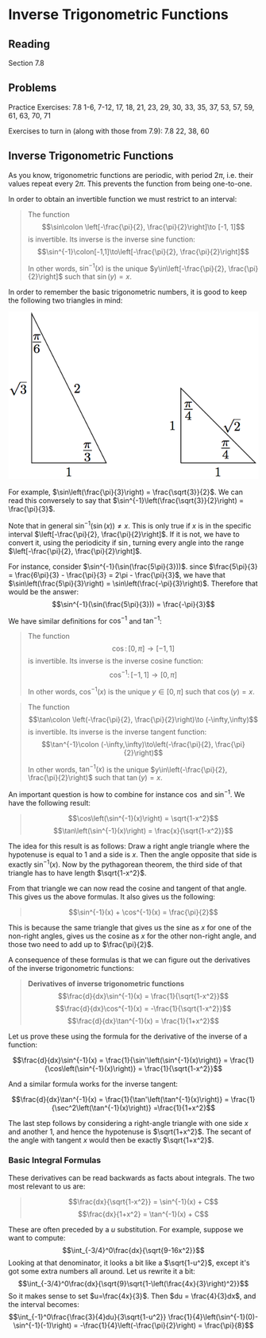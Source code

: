 # Inverse Trigonometric Functions

## Reading

Section 7.8

## Problems

Practice Exercises: 7.8 1-6, 7-12, 17, 18, 21, 23, 29, 30, 33, 35, 37, 53, 57, 59, 61, 63, 70, 71

Exercises to turn in (along with those from 7.9): 7.8 22, 38, 60

## Inverse Trigonometric Functions

As you know, trigonometric functions are periodic, with period $2\pi$, i.e. their values repeat every $2\pi$. This prevents the function from being one-to-one.

In order to obtain an invertible function we must restrict to an interval:

> The function
> $$\sin\colon \left[-\frac{\pi}{2}, \frac{\pi}{2}\right]\to [-1, 1]$$
> is invertible. Its inverse is the inverse sine function:
> $$\sin^{-1}\colon[-1,1]\to\left[-\frac{\pi}{2}, \frac{\pi}{2}\right]$$
>
> In other words, $\sin^{-1}(x)$ is the unique $y\in\left[-\frac{\pi}{2}, \frac{\pi}{2}\right]$ such that $\sin(y) = x$.

In order to remember the basic trigonometric numbers, it is good to keep the following two triangles in mind:

![Triangles for trig numbers](images/trigTriangles.png)

For example, $\sin\left(\frac{\pi}{3}\right) = \frac{\sqrt{3}}{2}$. We can read this conversely to say that $\sin^{-1}\left(\frac{\sqrt{3}}{2}\right) = \frac{\pi}{3}$.

Note that in general $\sin^{-1}\left(\sin(x)\right)\neq x$. This is only true if $x$ is in the specific interval $\left[-\frac{\pi}{2}, \frac{\pi}{2}\right]$. If it is not, we have to convert it, using the periodicity if $\sin$, turning every angle into the range $\left[-\frac{\pi}{2}, \frac{\pi}{2}\right]$.

For instance, consider $\sin^{-1}(\sin(\frac{5\pi}{3}))$. since $\frac{5\pi}{3} = \frac{6\pi}{3} - \frac{\pi}{3} = 2\pi - \frac{\pi}{3}$, we have that $\sin\left(\frac{5\pi}{3}\right) = \sin\left(\frac{-\pi}{3}\right)$. Therefore that would be the answer:
$$\sin^{-1}(\sin(\frac{5\pi}{3})) = \frac{-\pi}{3}$$

We have similar definitions for $\cos^{-1}$ and $\tan^{-1}$:

> The function
> $$\cos\colon \left[0, \pi\right]\to [-1, 1]$$
> is invertible. Its inverse is the inverse cosine function:
> $$\cos^{-1}\colon[-1,1]\to\left[0, \pi\right]$$
>
> In other words, $\cos^{-1}(x)$ is the unique $y\in\left[0, \pi\right]$ such that $\cos(y) = x$.

> The function
> $$\tan\colon \left(-\frac{\pi}{2}, \frac{\pi}{2}\right)\to (-\infty,\infty)$$
> is invertible. Its inverse is the inverse tangent function:
> $$\tan^{-1}\colon (-\infty,\infty)\to\left(-\frac{\pi}{2}, \frac{\pi}{2}\right)$$
>
> In other words, $\tan^{-1}(x)$ is the unique $y\in\left(-\frac{\pi}{2}, \frac{\pi}{2}\right)$ such that $\tan(y) = x$.

An important question is how to combine for instance $\cos$ and $\sin^{-1}$. We have the following result:

> $$\cos\left(\sin^{-1}(x)\right) = \sqrt{1-x^2}$$
> $$\tan\left(\sin^{-1}(x)\right) = \frac{x}{\sqrt{1-x^2}}$$

The idea for this result is as follows: Draw a right angle triangle where the hypotenuse is equal to $1$ and a side is $x$. Then the angle opposite that side is exactly $\sin^{-1}(x)$. Now by the pythagorean theorem, the third side of that triangle has to have length $\sqrt{1-x^2}$.

From that triangle we can now read the cosine and tangent of that angle. This gives us the above formulas. It also gives us the following:

> $$\sin^{-1}(x) + \cos^{-1}(x) = \frac{\pi}{2}$$

This is because the same triangle that gives us the sine as $x$ for one of the non-right angles, gives us the cosine as $x$ for the other non-right angle, and those two need to add up to $\frac{\pi}{2}$.

A consequence of these formulas is that we can figure out the derivatives of the inverse trigonometric functions:

> **Derivatives of inverse trigonometric functions**
> $$\frac{d}{dx}\sin^{-1}(x) = \frac{1}{\sqrt{1-x^2}}$$
> $$\frac{d}{dx}\cos^{-1}(x) = -\frac{1}{\sqrt{1-x^2}}$$
> $$\frac{d}{dx}\tan^{-1}(x) = \frac{1}{1+x^2}$$

Let us prove these using the formula for the derivative of the inverse of a function:

$$\frac{d}{dx}\sin^{-1}(x) = \frac{1}{\sin'\left(\sin^{-1}(x)\right)} = \frac{1}{\cos\left(\sin^{-1}(x)\right)} = \frac{1}{\sqrt{1-x^2}}$$

And a similar formula works for the inverse tangent:

$$\frac{d}{dx}\tan^{-1}(x) = \frac{1}{\tan'\left(\tan^{-1}(x)\right)} = \frac{1}{\sec^2\left(\tan^{-1}(x)\right)} =\frac{1}{1+x^2}$$

The last step follows by considering a right-angle triangle with one side $x$ and another $1$, and hence the hypotenuse is $\sqrt{1+x^2}$. The secant of the angle with tangent $x$ would then be exactly $\sqrt{1+x^2}$.

### Basic Integral Formulas

These derivatives can be read backwards as facts about integrals. The two most relevant to us are:

> $$\frac{dx}{\sqrt{1-x^2}} = \sin^{-1}(x) + C$$
> $$\frac{dx}{1+x^2} = \tan^{-1}(x) + C$$

These are often preceded by a $u$ substitution. For example, suppose we want to compute:
$$\int_{-3/4}^0\frac{dx}{\sqrt{9-16x^2}}$$
Looking at that denominator, it looks a bit like a $\sqrt{1-u^2}$, except it's got some extra numbers all around. Let us rewrite it a bit:
$$\int_{-3/4}^0\frac{dx}{\sqrt{9}\sqrt{1-\left(\frac{4x}{3}\right)^2}}$$
So it makes sense to set $u=\frac{4x}{3}$. Then $du = \frac{4}{3}dx$, and the interval becomes:
$$\int_{-1}^0\frac{\frac{3}{4}du}{3\sqrt{1-u^2}} \frac{1}{4}\left(\sin^{-1}(0)-\sin^{-1}(-1)\right) = -\frac{1}{4}\left(-\frac{\pi}{2}\right) = \frac{\pi}{8}$$

